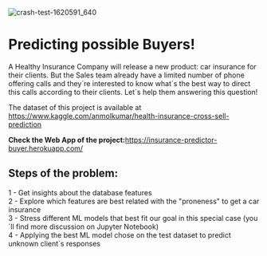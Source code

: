 ![crash-test-1620591_640](https://user-images.githubusercontent.com/73612432/103824033-ea651c00-5051-11eb-9b73-d2191e206b42.jpg)
# Predicting possible Buyers!
A Healthy Insurance Company will release a new product: car insurance for their clients. But the Sales team already have a limited number of phone offering calls and they´re interested to know what´s the best way to direct this calls according to their clients. Let´s help them answering this question!

The dataset of this project is available at https://www.kaggle.com/anmolkumar/health-insurance-cross-sell-prediction  

<b>Check the Web App of the project:</b>https://insurance-predictor-buyer.herokuapp.com/

## Steps of the problem:
1 - Get insights about the database features  
2 - Explore which features are best related with the "proneness" to get a car insurance  
3 - Stress different ML models that best fit our goal in this special case (you´ll find more discussion on Jupyter Notebook)  
4 - Applying the best ML model chose on the test dataset to predict unknown client´s responses  
